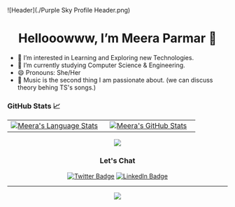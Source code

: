 ![Header](./Purple Sky Profile Header.png)


<h1 align="center">Hellooowww, I’m Meera Parmar 👋 </h1>

- 👀 I’m interested in Learning and Exploring new Technologies.
- 🌱 I’m currently studying Computer Science & Engineering.
- 😄 Pronouns: She/Her
- 🎵 Music is the second thing I am passionate about. (we can discuss theory behing TS's songs.)




### GitHub Stats 📈
<div align="center">
  <table width="100%">
    <tbody>
      <tr>
        <td width="50%" style="border: none !important;">
        <div align="center" width="100%">
          <a href="https://github.com/disismeera">
            <img src="https://github-readme-stats.vercel.app/api/top-langs/?username=disismeera&theme=dark&hide_border=true&include_all_commits=true&count_private=true&layout=compact" alt="Meera's Language Stats" vertical-align="middle"/>
          </a>
        </div>
        </td>
        <td width="50%" style="border: none !important;">
        <div align="center" width="100%">
          <a href="https://github.com/disismeera">
            <!-- <img src="https://awesome-github-stats.azurewebsites.net/user-stats/jeffreyc86?cardType=github&theme=github" alt="Jeffrey's GitHub Stats" /> -->
            <img src="https://github-readme-stats.vercel.app/api?username=disismeera&show_icons=true&hide=stars&hide_border=true](https://github-readme-stats.vercel.app/api?username=disismeera&theme=dark&hide_border=true&include_all_commits=true&count_private=true" alt="Meera's GitHub Stats" vertical-align="middle"/>
          </a>
        </div>
        </td>
      </tr>
    </tbody>
  <table>
<div>

<div align='center'>  

![](https://github-readme-streak-stats.herokuapp.com/?user=disismeera&theme=dark&hide_border=true)<br/>
  
  </div>

<h3>Let's Chat</h3>

[![Twitter Badge](https://img.shields.io/badge/Twitter-Profile-informational?style=flat&logo=twitter&logoColor=white&color=1CA2F1)](https://twitter.com/iammeera_)
[![LinkedIn Badge](https://img.shields.io/badge/LinkedIn-Profile-informational?style=flat&logo=linkedin&logoColor=white&color=0D76A8)](https://www.linkedin.com/in/meera-parmar-b8501a201/)

---
<div align='center'>

![](https://komarev.com/ghpvc/?username=disismeera&label=Profile+Views)

</div>







<!---
disismeera/disismeera is a ✨ special ✨ repository because its `README.md` (this file) appears on your GitHub profile.
You can click the Preview link to take a look at your changes.

--->
